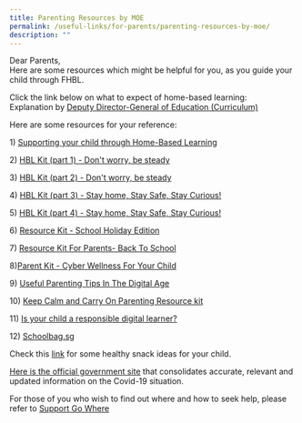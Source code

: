 ```yaml
---
title: Parenting Resources by MOE
permalink: /useful-links/for-parents/parenting-resources-by-moe/
description: ""
---
```

Dear Parents,  
Here are some resources which might be helpful for you, as you guide your child through FHBL.   
  
Click the link below on what to expect of home-based learning:  
Explanation by [Deputy Director-General of Education (Curriculum)](https://www.youtube.com/watch?v=E9t53lZw_rg&feature=youtu.be)   
  
Here are some resources for your reference:   
  
1) [Supporting your child through Home-Based Learning](/files/Useful%20Links/For%20Parents/Parent%20Kit_Supporting%20your%20child%20during%20Full%20HBL.pdf)

2) [HBL Kit (part 1) - Don't worry, be steady](/files/Useful%20Links/For%20Parents/resource-kit---hbl-(part-1).pdf)

3) [HBL Kit (part 2) - Don't worry, be steady](/files/Useful%20Links/For%20Parents/resource-kit---hbl-(part-2).pdf)

4) [HBL Kit (part 3) - Stay home, Stay Safe, Stay Curious!](/files/Useful%20Links/For%20Parents/resource-kit---hbl-(part-3).pdf)

5) [HBL Kit (part 4) - Stay home, Stay Safe, Stay Curious!](/files/Useful%20Links/For%20Parents/Resource%20Kit%20-%20HBL%20(Part%204).pdf)

6) [Resource Kit - School Holiday Edition](/files/Useful%20Links/For%20Parents/Resource%20Kit%20-%20School%20Holiday%20Edition.pdf)

7) [Resource Kit For Parents- Back To School](/files/Useful%20Links/For%20Parents/Resource%20Kit%20-%20Parent%20Kit%20-%20Back%20to%20School.pdf)

8)[Parent Kit - Cyber Wellness For Your Child](/files/Useful%20Links/For%20Parents/parent-kit---cyber-wellness-for-your-child.pdf)

9) [Useful Parenting Tips In The Digital Age](https://ictconnection.moe.edu.sg/cyber-wellness/for-parents/guides-and-tips/parenting-tips)

10) [Keep Calm and Carry On Parenting Resource kit](/files/Useful%20Links/For%20Parents/Keep%20CALM%20and%20Carry%20On%20Parenting%20Resource%20Kit.pdf)

11) [Is your child a responsible digital learner?](/files/Useful%20Links/For%20Parents/Is%20your%20child%20a%20responsible%20digital%20learner.pdf)

12) [Schoolbag.sg](https://www.schoolbag.edu.sg/)

Check this [link](https://www.healthhub.sg/live-healthy/1084/healthy-snacks-for-kids) for some healthy snack ideas for your child.  
  
[Here is the official government site](https://www.gov.sg/article/covid-19-resources) that consolidates accurate, relevant and updated information on the Covid-19 situation.  
  
For those of you who wish to find out where and how to seek help, please refer to [Support Go Where](https://www.supportgowhere.gov.sg/)